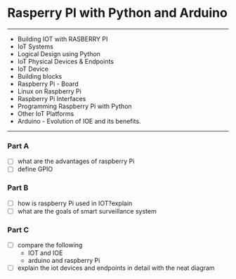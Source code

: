 # Rasperry PI with Python and Arduino
---
- Building IOT with RASBERRY PI
- IoT Systems 
- Logical Design using Python
- IoT Physical Devices & Endpoints
- IoT Device
- Building blocks
- Raspberry Pi - Board
- Linux on Raspberry Pi
- Raspberry Pi Interfaces
- Programming Raspberry Pi with Python
- Other IoT Platforms
- Arduino - Evolution of IOE and its benefits.
---
### Part A
- [ ] what are the advantages of raspberry Pi
- [ ] define GPIO

### Part B
- [ ] how is raspberry Pi used in IOT?explain
- [ ] what are the goals of smart surveillance system

### Part C
- [ ] compare the following 
	- IOT and IOE 
	- arduino and raspberry Pi
- [ ] explain the iot devices and endpoints in detail with the neat diagram
